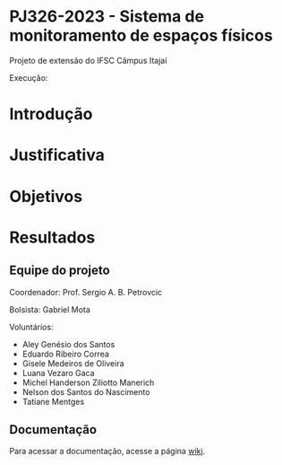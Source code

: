 # PJ326-2023 - Sistema de monitoramento de espaços físicos 

Projeto de extensão do IFSC Câmpus Itajaí

Execução: 

# Introdução


# Justificativa


# Objetivos


# Resultados


## Equipe do projeto
Coordenador: Prof. Sergio A. B. Petrovcic

Bolsista: Gabriel Mota

Voluntários: 
* Aley Genésio dos Santos
* Eduardo Ribeiro Correa
* Gisele Medeiros de Oliveira
* Luana Vezaro Gaca
* Michel Handerson Ziliotto Manerich
* Nelson dos Santos do Nascimento
* Tatiane Mentges

## Documentação
Para acessar a documentação, acesse a página [wiki](https://github.com/sergiopetrovcic/IFSC_PJ326-2023/wiki/Documenta%C3%A7%C3%A3o).
